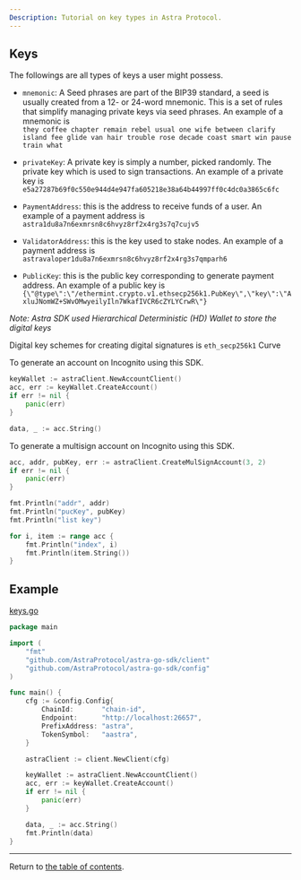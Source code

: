 ```yaml
---
Description: Tutorial on key types in Astra Protocol.
---
```


## Keys

The followings are all types of keys a user might possess.

* `mnemonic`: A Seed phrases are part of the BIP39 standard, a seed is usually created from a 12- or 24-word mnemonic. This is a set of rules that simplify managing private keys
  via seed phrases. An example of a mnemonic is  
 `they coffee chapter remain rebel usual one wife between clarify island fee glide van hair trouble rose decade coast smart win pause train what`
  


* `privateKey`: A private key is simply a number, picked randomly. The private key which is used to sign transactions.
  An example of a private key is  
  `e5a27287b69f0c550e944d4e947fa605218e38a64b44997ff0c4dc0a3865c6fc`


* `PaymentAddress`: this is the address to receive funds of a user. An example of a payment address
  is `astra1du8a7n6exmrsn8c6hvyz8rf2x4rg3s7q7cujv5`


* `ValidatorAddress`: this is the key used to stake nodes. An example of a payment address
  is `astravaloper1du8a7n6exmrsn8c6hvyz8rf2x4rg3s7qmparh6`


* `PublicKey`: this is the public key corresponding to generate payment address. An example of a public key
  is `{\"@type\":\"/ethermint.crypto.v1.ethsecp256k1.PubKey\",\"key\":\"AxluJNomWZ+SWvOMwyeilyIln7WkafIVCR6cZYLYCrwR\"}`
  

*Note: Astra SDK used Hierarchical Deterministic (HD) Wallet to store the digital keys*

Digital key schemes for creating digital signatures is `eth_secp256k1` Curve

To generate an account on Incognito using this SDK.

```go
keyWallet := astraClient.NewAccountClient()
acc, err := keyWallet.CreateAccount()
if err != nil {
    panic(err)
}

data, _ := acc.String()
```

To generate a multisign account on Incognito using this SDK.

```go
acc, addr, pubKey, err := astraClient.CreateMulSignAccount(3, 2)
if err != nil {
    panic(err)
}

fmt.Println("addr", addr)
fmt.Println("pucKey", pubKey)
fmt.Println("list key")

for i, item := range acc {
    fmt.Println("index", i)
    fmt.Println(item.String())
}
```

## Example

[keys.go](./../example/keys.go)

```go
package main

import (
	"fmt"
	"github.com/AstraProtocol/astra-go-sdk/client"
	"github.com/AstraProtocol/astra-go-sdk/config"
)

func main() {
	cfg := &config.Config{
		ChainId:       "chain-id",
		Endpoint:      "http://localhost:26657",
		PrefixAddress: "astra",
		TokenSymbol:   "aastra",
	}

	astraClient := client.NewClient(cfg)

	keyWallet := astraClient.NewAccountClient()
	acc, err := keyWallet.CreateAccount()
	if err != nil {
		panic(err)
	}

	data, _ := acc.String()
	fmt.Println(data)
}
```

---
Return to [the table of contents](./readme.md).